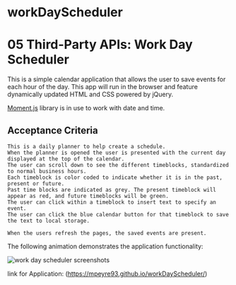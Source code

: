 # workDayScheduler

# 05 Third-Party APIs: Work Day Scheduler

This is a simple calendar application that allows the user to save events for each hour of the day. 
This app will run in the browser and feature dynamically updated HTML and CSS powered by jQuery.

 [Moment.js](https://momentjs.com/) library is in use to work with date and time. 

## Acceptance Criteria

```
This is a daily planner to help create a schedule.
When the planner is opened the user is presented with the current day displayed at the top of the calendar.
The user can scroll down to see the different timeblocks, standardized to normal business hours.
Each timeblock is color coded to indicate whether it is in the past, present or future.
Past time blocks are indicated as grey. The present timeblock will appear as red, and future timeblocks will be green.
The user can click within a timeblock to insert text to specify an event.
The user can click the blue calendar button for that timeblock to save the text to local storage.

When the users refresh the pages, the saved events are present.

```

The following animation demonstrates the application functionality:

![work day scheduler screenshots](./Images/applicationScreenshot.PNG)

link for Application: (https://mpeyre93.github.io/workDayScheduler/)

